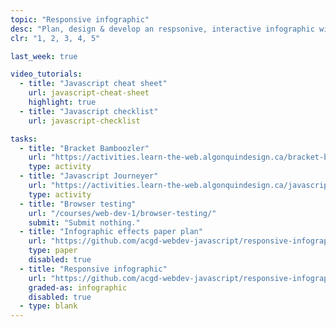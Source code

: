 ```yaml
---
topic: "Responsive infographic"
desc: "Plan, design & develop an respsonive, interactive infographic with animations, transitions and oodles of Javascript."
clr: "1, 2, 3, 4, 5"

last_week: true

video_tutorials:
  - title: "Javascript cheat sheet"
    url: javascript-cheat-sheet
    highlight: true
  - title: "Javascript checklist"
    url: javascript-checklist

tasks:
  - title: "Bracket Bamboozler"
    url: "https://activities.learn-the-web.algonquindesign.ca/bracket-bamboozler/"
    type: activity
  - title: "Javascript Journeyer"
    url: "https://activities.learn-the-web.algonquindesign.ca/javascript-journeyer/"
    type: activity
  - title: "Browser testing"
    url: "/courses/web-dev-1/browser-testing/"
    submit: "Submit nothing."
  - title: "Infographic effects paper plan"
    url: "https://github.com/acgd-webdev-javascript/responsive-infographic-paper-plan"
    type: paper
    disabled: true
  - title: "Responsive infographic"
    url: "https://github.com/acgd-webdev-javascript/responsive-infographic"
    graded-as: infographic
    disabled: true
  - type: blank
---
```

